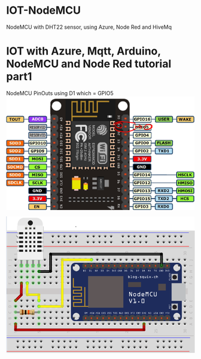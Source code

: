 # IOT-NodeMCU
NodeMCU with DHT22 sensor, using Azure, Node Red and HiveMq

# IOT with Azure, Mqtt, Arduino, NodeMCU and Node Red tutorial part1

NodeMCU PinOuts using D1 which = GPIO5
![Screenshot](NodeMCUPinOut.PNG)

![Screenshot](NodeMCUDHT22Fritz.PNG)

